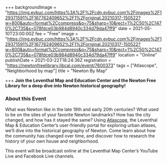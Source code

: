 +++
backgroundImage = "https://img.evbuc.com/https%3A%2F%2Fcdn.evbuc.com%2Fimages%2F129371591%2F167762409652%2F1%2Foriginal.20210317-150522?w=800&auto=format%2Ccompress&q=75&sharp=10&rect=1%2C50%2C1470%2C735&s=078fdce03b984d8940c334d79da47ff9"
date = 2021-05-10T23:00:00Z
fee = "Free"
image = "https://img.evbuc.com/https%3A%2F%2Fcdn.evbuc.com%2Fimages%2F129371591%2F167762409652%2F1%2Foriginal.20210317-150522?w=800&auto=format%2Ccompress&q=75&sharp=10&rect=1%2C50%2C1470%2C735&s=078fdce03b984d8940c334d79da47ff9"
location = "Online"
publishDate = 2021-03-22T18:24:36Z
registration = "https://newtonfreelibrary.libcal.com/event/7600373"
tags = ["Atlascope", "Neighborhood by map"]
title = "Newton By Map"

+++
**Join the Leventhal Map and Education Center and the Newton Free Library for a deep dive into Newton historical geography!**

### About this Event

What was Newton like in the late 19th and early 20th centuries? What used to be on the sites of your favorite Newton landmarks? How has the city changed, and how has it stayed the same? Using [Atlascope](https://atlascope.leventhalmap.org/), the Leventhal Map & Education Center’s user-friendly portal for exploring urban atlases, we’ll dive into the historical geography of Newton. Come learn about how the community has changed over time, and discover how to research the history of your own house and neighborhood.

This event will be broadcast online at the Leventhal Map Center’s YouTube Live and Facebook Live channels.